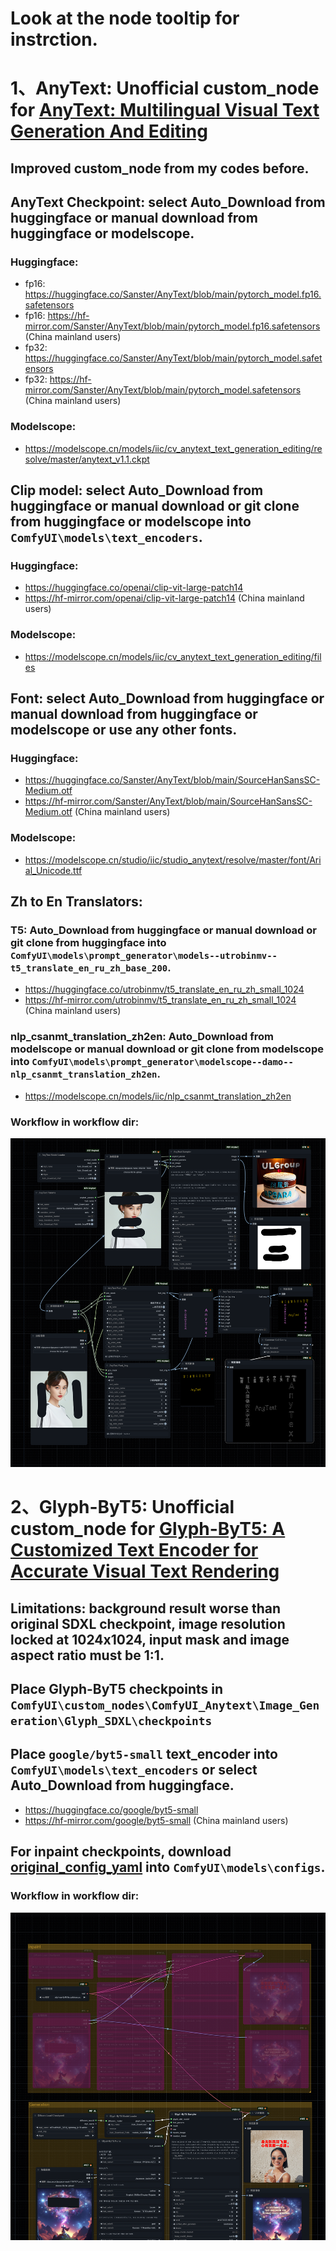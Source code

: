 # Look at the node tooltip for instrction.

# 1、AnyText: Unofficial custom_node for [AnyText: Multilingual Visual Text Generation And Editing](https://github.com/tyxsspa/AnyText)

## Improved custom_node from my codes before.
## AnyText Checkpoint: select Auto_Download from huggingface or manual download from huggingface or modelscope.
### Huggingface:
- fp16: https://huggingface.co/Sanster/AnyText/blob/main/pytorch_model.fp16.safetensors
- fp16: https://hf-mirror.com/Sanster/AnyText/blob/main/pytorch_model.fp16.safetensors (China mainland users)
- fp32: https://huggingface.co/Sanster/AnyText/blob/main/pytorch_model.safetensors
- fp32: https://hf-mirror.com/Sanster/AnyText/blob/main/pytorch_model.safetensors (China mainland users)
### Modelscope:
- https://modelscope.cn/models/iic/cv_anytext_text_generation_editing/resolve/master/anytext_v1.1.ckpt

## Clip model: select Auto_Download from huggingface or manual download or git clone from huggingface or modelscope into `ComfyUI\models\text_encoders`.
### Huggingface:
- https://huggingface.co/openai/clip-vit-large-patch14
- https://hf-mirror.com/openai/clip-vit-large-patch14 (China mainland users)
### Modelscope:
- https://modelscope.cn/models/iic/cv_anytext_text_generation_editing/files

## Font: select Auto_Download from huggingface or manual download from huggingface or modelscope or use any other fonts.
### Huggingface:
- https://huggingface.co/Sanster/AnyText/blob/main/SourceHanSansSC-Medium.otf
- https://hf-mirror.com/Sanster/AnyText/blob/main/SourceHanSansSC-Medium.otf (China mainland users)
### Modelscope:
- https://modelscope.cn/studio/iic/studio_anytext/resolve/master/font/Arial_Unicode.ttf

## Zh to En Translators: 
### T5: Auto_Download from huggingface or manual download or git clone from huggingface into `ComfyUI\models\prompt_generator\models--utrobinmv--t5_translate_en_ru_zh_base_200`.
- https://huggingface.co/utrobinmv/t5_translate_en_ru_zh_small_1024
- https://hf-mirror.com/utrobinmv/t5_translate_en_ru_zh_small_1024 (China mainland users)
### nlp_csanmt_translation_zh2en:  Auto_Download from modelscope or manual download or git clone from modelscope into `ComfyUI\models\prompt_generator\modelscope--damo--nlp_csanmt_translation_zh2en`.
- https://modelscope.cn/models/iic/nlp_csanmt_translation_zh2en

### Workflow in workflow dir:
![](./workflow/Anytext-wf.png)

# 2、Glyph-ByT5: Unofficial custom_node for [Glyph-ByT5: A Customized Text Encoder for Accurate Visual Text Rendering](https://github.com/AIGText/Glyph-ByT5)

## Limitations: background result worse than original SDXL checkpoint, image resolution locked at 1024x1024, input mask and image aspect ratio must be 1:1.

## Place Glyph-ByT5 checkpoints in `ComfyUI\custom_nodes\ComfyUI_Anytext\Image_Generation\Glyph_SDXL\checkpoints`

## Place `google/byt5-small` text_encoder into `ComfyUI\models\text_encoders` or select Auto_Download from huggingface.
- https://huggingface.co/google/byt5-small
- https://hf-mirror.com/google/byt5-small (China mainland users)

## For inpaint checkpoints, download [original_config_yaml](https://github.com/zmwv823/Stuffs/blob/master/sd_xl-inpainting_base.yaml) into `ComfyUI\models\configs`.

### Workflow in workflow dir:
![](./workflow/Img_Gen-Glyph_ByT5-wf.png)